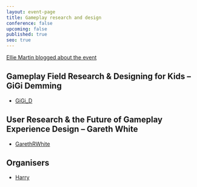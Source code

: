 ```yaml
---
layout: event-page
title: Gameplay research and design
conference: false
upcoming: false
published: true
seo: true
---
```


[Ellie Martin blogged about the event](http://www.martiandaze.net/blog/2009/9/10/back-out-there-ux-brighton.html)

## Gameplay Field Research & Designing for Kids – GiGi Demming

 - [GiGi_D](http://twitter.com/GiGi_D)

## User Research &amp; the Future of Gameplay Experience Design – Gareth White

- [GarethRWhite](http://twitter.com/GarethRWhite)

## Organisers

- <a href="https://uxbri.org/about/#harry">Harry</a>